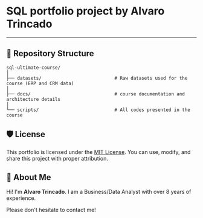 # SQL portfolio project by Alvaro Trincado


---

## 📂 Repository Structure
```
sql-ultimate-course/
│
├── datasets/                           # Raw datasets used for the course (ERP and CRM data)
│
├── docs/                               # course documentation and architecture details
│
└── scripts/                            # All codes presented in the course
```

## 🛡️ License

This portfolio is licensed under the [MIT License](LICENSE). You can use, modify, and share this project with proper attribution.

## 🌟 About Me

Hi! I'm **Alvaro Trincado**. I am a Business/Data Analyst with over 8 years of experience.

Please don't hesitate to contact me!
